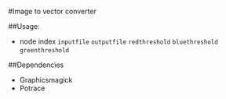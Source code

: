 #Image to vector converter

##Usage:
* node index `inputfile` `outputfile` `redthreshold` `bluethreshold` `greenthreshold`

##Dependencies
* Graphicsmagick
* Potrace
